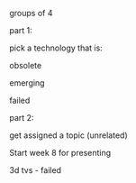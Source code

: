 groups of 4

  

part 1:

pick a technology that is:

obsolete

emerging

failed

  

part 2:

get assigned a topic (unrelated)

  

Start week 8 for presenting

  

3d tvs - failed